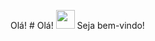  Olá!  # Olá! <img src="https://raw.githubusercontent.com/MartinHeinz/MartinHeinz/master/wave.gif" width="30px"> Seja bem-vindo!





